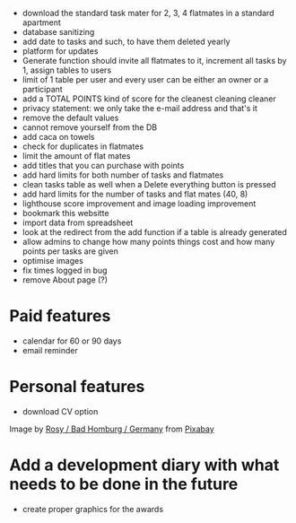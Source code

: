 
- download the standard task mater for 2, 3, 4 flatmates in a standard apartment
- database sanitizing
- add date to tasks and such, to have them deleted yearly
- platform for updates
- Generate function should invite all flatmates to it, increment all tasks by 1, assign tables to users 
- limit of 1 table per user and every user can be either an owner or a participant
- add a TOTAL POINTS kind of score for the cleanest cleaning cleaner 
- privacy statement: we only take the e-mail address and that's it 
- remove the default values 
- cannot remove yourself from the DB
- add caca on towels  
- check for duplicates in flatmates 
- limit the amount of flat mates 
- add titles that you can purchase with points
- add hard limits for both number of tasks and flatmates
- clean tasks table as well when a Delete everything button is pressed
- add hard limits for the number of tasks and flat mates (40, 8)
- lighthouse score improvement and image loading improvement
- bookmark this websitte 
- import data from spreadsheet
- look at the redirect from the add function if a table is already generated 
- allow admins to change how many points things cost and how many points per tasks are given 
- optimise images
- fix times logged in bug
- remove About page (?)


# Paid features
- calendar for 60 or 90 days
- email reminder 

# Personal features
- download CV option

Image by <a href="https://pixabay.com/users/roszie-6000120/?utm_source=link-attribution&utm_medium=referral&utm_campaign=image&utm_content=7396138">Rosy / Bad Homburg / Germany</a> from <a href="https://pixabay.com//?utm_source=link-attribution&utm_medium=referral&utm_campaign=image&utm_content=7396138">Pixabay</a>

# Add a development diary with what needs to be done in the future
- create proper graphics for the awards 
